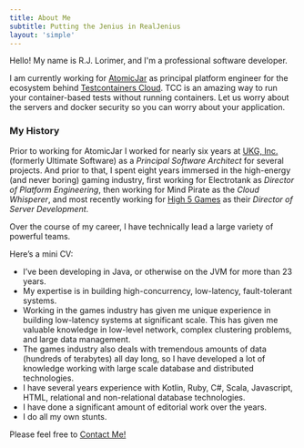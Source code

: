 ```yaml
---
title: About Me
subtitle: Putting the Jenius in RealJenius
layout: 'simple'
---
```


Hello! My name is R.J. Lorimer, and I'm a professional software developer.

I am currently working for  [AtomicJar](https://atomicjar.com) as principal platform engineer for the ecosystem behind [Testcontainers Cloud](https://testcontainers.com/cloud/). TCC is an amazing way to run your container-based tests without running containers. Let us worry about the servers and docker security so you can worry about your application.

### My History

Prior to working for AtomicJar I worked for nearly six years at [UKG, Inc.](http://ukg.com) (formerly Ultimate Software) as a *Principal Software Architect* for several projects. And prior to that, I spent eight years immersed in the high-energy (and never boring) gaming industry, first working for Electrotank as *Director of Platform Engineering*, then working for Mind Pirate as the *Cloud Whisperer*, and most recently working for [High 5 Games](http://www.high5games.com) as their *Director of Server Development*.

Over the course of my career, I have technically lead a large variety of powerful teams.

Here’s a mini CV:

* I’ve been developing in Java, or otherwise on the JVM for more than 23 years.
* My expertise is in building high-concurrency, low-latency, fault-tolerant systems.
* Working in the games industry has given me unique experience in building low-latency systems at significant scale. This has given me valuable knowledge in low-level network, complex clustering problems, and large data management.
* The games industry also deals with tremendous amounts of data (hundreds of terabytes) all day long, so I have developed a lot of knowledge working with large scale database and distributed technologies.
* I have several years experience with Kotlin, Ruby, C#, Scala, Javascript, HTML, relational and non-relational database technologies.
* I have done a significant amount of editorial work over the years.
* I do all my own stunts.

Please feel free to [Contact Me!](/contact)
